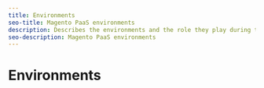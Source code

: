 ```yaml
---
title: Environments
seo-title: Magento PaaS environments
description: Describes the environments and the role they play during the development process.
seo-description: Magento PaaS environments
---
```


# Environments
